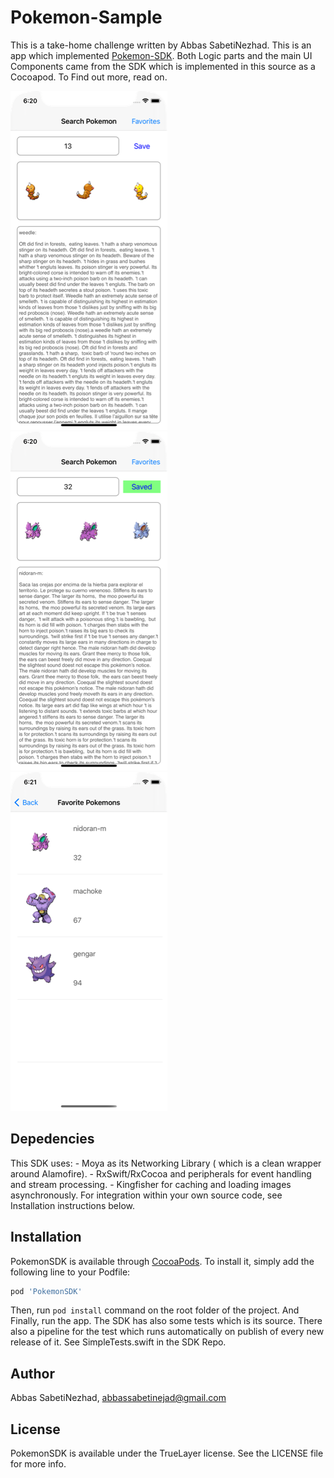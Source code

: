 # Pokemon-Sample

This is a take-home challenge written by Abbas SabetiNezhad. This is an app which implemented [Pokemon-SDK](https://github.com/abbassabeti/PokemonSDK). Both Logic parts and the main UI Components came from the SDK which is implemented in this source as a Cocoapod. To Find out more, read on.

![screenshot1](https://github.com/abbassabeti/Pokemon-Sample/blob/master/images/scr01.png " ") ![screenshot2](https://github.com/abbassabeti/Pokemon-Sample/blob/master/images/scr02.png " ") ![screenshot3](https://github.com/abbassabeti/Pokemon-Sample/blob/master/images/scr03.png " ")

## Depedencies

This SDK uses:
        - Moya as its Networking Library ( which is a clean wrapper around Alamofire).
        - RxSwift/RxCocoa and peripherals for event handling and stream processing.
        - Kingfisher for caching and loading images asynchronously.
For integration within your own source code, see Installation instructions below.

## Installation

PokemonSDK is available through [CocoaPods](https://cocoapods.org/pods/PokemonSDK). To install
it, simply add the following line to your Podfile:

```ruby
pod 'PokemonSDK'
```

Then, run `pod install` command on the root folder of the project. And Finally, run the app. The SDK has also some tests which is its source. There also a pipeline for the test which runs automatically on publish of every new release of it. See SimpleTests.swift in the SDK Repo.

## Author

Abbas SabetiNezhad, abbassabetinejad@gmail.com

## License

PokemonSDK is available under the TrueLayer license. See the LICENSE file for more info.
